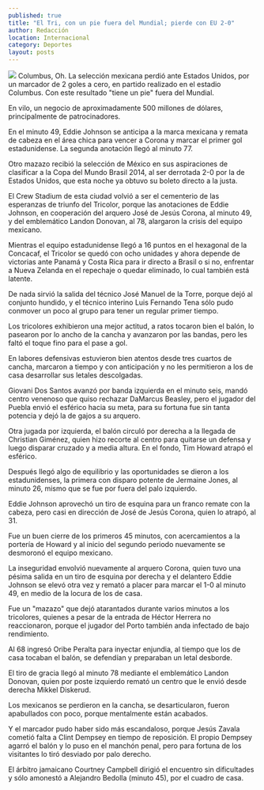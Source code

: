 ```yaml
---
published: true
title: "El Tri, con un pie fuera del Mundial; pierde con EU 2-0"
author: Redacción
location: Internacional
category: Deportes
layout: posts
---
```


![](http://i.imgur.com/ZemXmc6m.jpg)
Columbus, Oh. La selección mexicana perdió ante Estados Unidos, por un marcador de 2 goles a cero, en partido realizado en el estadio Columbus. Con este resultado "tiene un pie" fuera del Mundial.

En vilo, un negocio de aproximadamente 500 millones de dólares, principalmente de patrocinadores.

En el minuto 49, Eddie Johnson se anticipa a la marca mexicana y remata de cabeza en el área chica para vencer a Corona y marcar el primer gol estadunidense. La segunda anotación llegó al minuto 77.

Otro mazazo recibió la selección de México en sus aspiraciones de clasificar a la Copa del Mundo Brasil 2014, al ser derrotada 2-0 por la de Estados Unidos, que esta noche ya obtuvo su boleto directo a la justa.

El Crew Stadium de esta ciudad volvió a ser el cementerio de las esperanzas de triunfo del Tricolor, porque las anotaciones de Eddie Johnson, en cooperación del arquero José de Jesús Corona, al minuto 49, y del emblemático Landon Donovan, al 78, alargaron la crisis del equipo mexicano.

Mientras el equipo estadunidense llegó a 16 puntos en el hexagonal de la Concacaf, el Tricolor se quedó con ocho unidades y ahora depende de victorias ante Panamá y Costa Rica para ir directo a Brasil o si no, enfrentar a Nueva Zelanda en el repechaje o quedar eliminado, lo cual también está latente.

De nada sirvió la salida del técnico José Manuel de la Torre, porque dejó al conjunto hundido, y el técnico interino Luis Fernando Tena sólo pudo conmover un poco al grupo para tener un regular primer tiempo.

Los tricolores exhibieron una mejor actitud, a ratos tocaron bien el balón, lo pasearon por lo ancho de la cancha y avanzaron por las bandas, pero les faltó el toque fino para el pase a gol.

En labores defensivas estuvieron bien atentos desde tres cuartos de cancha, marcaron a tiempo y con anticipación y no les permitieron a los de casa desarrollar sus letales descolgadas.

Giovani Dos Santos avanzó por banda izquierda en el minuto seis, mandó centro venenoso que quiso rechazar DaMarcus Beasley, pero el jugador del Puebla envió el esférico hacia su meta, para su fortuna fue sin tanta potencia y dejó la de gajos a su arquero.

Otra jugada por izquierda, el balón circuló por derecha a la llegada de Christian Giménez, quien hizo recorte al centro para quitarse un defensa y luego disparar cruzado y a media altura. En el fondo, Tim Howard atrapó el esférico.

Después llegó algo de equilibrio y las oportunidades se dieron a los estadunidenses, la primera con disparo potente de Jermaine Jones, al minuto 26, mismo que se fue por fuera del palo izquierdo.

Eddie Johnson aprovechó un tiro de esquina para un franco remate con la cabeza, pero casi en dirección de José de Jesús Corona, quien lo atrapó, al 31.

Fue un buen cierre de los primeros 45 minutos, con acercamientos a la portería de Howard y al inicio del segundo periodo nuevamente se desmoronó el equipo mexicano.

La inseguridad envolvió nuevamente al arquero Corona, quien tuvo una pésima salida en un tiro de esquina por derecha y el delantero Eddie Johnson se elevó otra vez y remató a placer para marcar el 1-0 al minuto 49, en medio de la locura de los de casa.

Fue un "mazazo" que dejó atarantados durante varios minutos a los tricolores, quienes a pesar de la entrada de Héctor Herrera no reaccionaron, porque el jugador del Porto también anda infectado de bajo rendimiento.

Al 68 ingresó Oribe Peralta para inyectar enjundia, al tiempo que los de casa tocaban el balón, se defendían y preparaban un letal desborde.

El tiro de gracia llegó al minuto 78 mediante el emblemático Landon Donovan, quien por poste izquierdo remató un centro que le envió desde derecha Mikkel Diskerud.

Los mexicanos se perdieron en la cancha, se desarticularon, fueron apabullados con poco, porque mentalmente están acabados.

Y el marcador pudo haber sido más escandaloso, porque Jesús Zavala cometió falta a Clint Dempsey en tiempo de reposición. El propio Dempsey agarró el balón y lo puso en el manchón penal, pero para fortuna de los visitantes lo tiró desviado por palo derecho.

El árbitro jamaicano Courtney Campbell dirigió el encuentro sin dificultades y sólo amonestó a Alejandro Bedolla (minuto 45), por el cuadro de casa.
